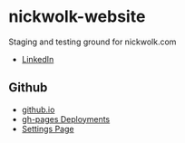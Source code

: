 # nickwolk-website

Staging and testing ground for nickwolk.com

- [LinkedIn](https://www.linkedin.com/in/nicholaswolk/)

## Github

- [github.io](https://braint00t.github.io/nickwolk-website/)
- [gh-pages Deployments](https://github.com/bRaInT00T/nickwolk-website/deployments)
- [Settings Page](https://github.com/bRaInT00T/nickwolk-website/settings/pages)